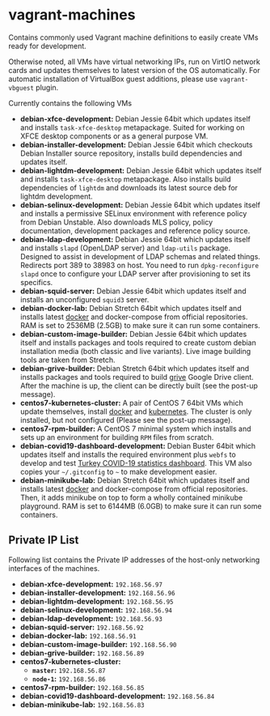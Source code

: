 # vagrant-machines
Contains commonly used Vagrant machine definitions to easily create VMs ready for development.

Otherwise noted, all VMs have virtual networking IPs, run on VirtIO network cards and updates themselves to latest version of the OS automatically. For automatic installation of VirtualBox guest additions, please use `vagrant-vbguest` plugin.

Currently contains the following VMs
- **debian-xfce-development:** Debian Jessie 64bit which updates itself and installs `task-xfce-desktop` metapackage. Suited for working on XFCE desktop components or as a general purpose VM.
- **debian-installer-development:** Debian Jessie 64bit which checkouts Debian Installer source repository, installs build dependencies and updates itself.
- **debian-lightdm-development:** Debian Jessie 64bit which updates itself and installs `task-xfce-desktop` metapackage. Also installs build dependencies of `lightdm` and downloads its latest source deb for lightdm development.
- **debian-selinux-development:** Debian Jessie 64bit which updates itself and installs a permissive SELinux environment with reference policy from Debian Unstable. Also downloads MLS policy, policy documentation, development packages and reference policy source.
- **debian-ldap-development:** Debian Jessie 64bit which updates itself and installs `slapd` (OpenLDAP server) and `ldap-utils` package. Designed to assist in development of LDAP schemas and related things. Redirects port 389 to 38983 on host. You need to run `dpkg-reconfigure slapd` once to configure your LDAP server after provisioning to set its specifics.
- **debian-squid-server:** Debian Jessie 64bit which updates itself and installs an unconfigured `squid3` server.
- **debian-docker-lab:** Debian Stretch 64bit which updates itself and installs latest [docker](https://www.docker.com/) and docker-compose from official repositories. RAM is set to 2536MB (2.5GB) to make sure it can run some containers.
- **debian-custom-image-builder:** Debian Jessie 64bit which updates itself and installs packages and tools required to create custom debian installation media (both classic and live variants). Live image building tools are taken from Stretch.
- **debian-grive-builder:** Debian Stretch 64bit which updates itself and installs packages and tools required to build [grive](https://github.com/Grive/grive) Google Drive client. After the machine is up, the client can be directly built (see the post-up message).
- **centos7-kubernetes-cluster:** A pair of CentOS 7 64bit VMs which update themselves, install [docker](https://www.docker.com) and [kubernetes](https://kubernetes.io). The cluster is only installed, but not configured (Please see the post-up message).
- **centos7-rpm-builder:** A CentOS 7 minimal system which installs and sets up an environment for building `RPM` files from scratch.
- **debian-covid19-dashboard-development:** Debian Buster 64bit which updates itself and installs the required environment plus `webfs` to develop and test [Turkey COVID-19 statistics dashboard](https://github.com/hbayindir/covid-19-turkey). This VM also copies your `~/.gitconfig` to `~` to make development easier.
- **debian-minikube-lab:** Debian Stretch 64bit which updates itself and installs latest [docker](https://www.docker.com/) and docker-compose from official repositories. Then, it adds minikube on top to form a wholly contained minikube playground. RAM is set to 6144MB (6.0GB) to make sure it can run some containers.

## Private IP List
Following list contains the Private IP addresses of the host-only networking interfaces of the machines.
- **debian-xfce-development:** `192.168.56.97`
- **debian-installer-development:** `192.168.56.96`
- **debian-lightdm-development:** `192.168.56.95`
- **debian-selinux-development:** `192.168.56.94`
- **debian-ldap-development:** `192.168.56.93`
- **debian-squid-server:** `192.168.56.92`
- **debian-docker-lab:** `192.168.56.91`
- **debian-custom-image-builder:** `192.168.56.90`
- **debian-grive-builder:** `192.168.56.89`
- **centos7-kubernetes-cluster:**
  - **`master`:** `192.168.56.87`
  - **`node-1`:** `192.168.56.86`
- **centos7-rpm-builder:** `192.168.56.85`
- **debian-covid19-dashboard-development:** `192.168.56.84`
- **debian-minikube-lab:** `192.168.56.83`
